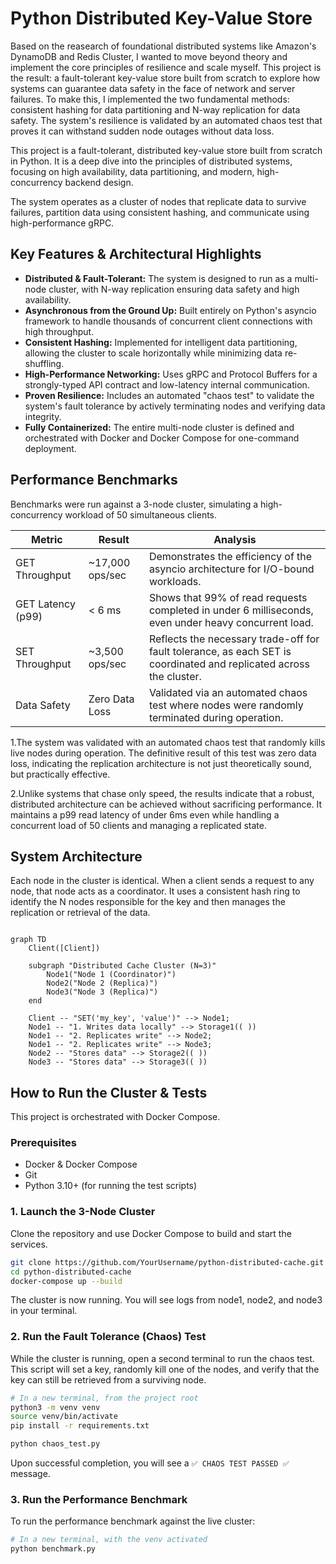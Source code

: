 # Python Distributed Key-Value Store

Based on the reasearch of foundational distributed systems like Amazon's DynamoDB and Redis Cluster, I wanted to move beyond theory and implement the core principles of resilience and scale myself. This project is the result: a fault-tolerant key-value store built from scratch to explore how systems can guarantee data safety in the face of network and server failures.
To make this, I implemented the two fundamental methods: consistent hashing for data partitioning and N-way replication for data safety. The system's resilience is validated by an automated chaos test that proves it can withstand sudden node outages without data loss.

This project is a fault-tolerant, distributed key-value store built from scratch in Python. It is a deep dive into the principles of distributed systems, focusing on high availability, data partitioning, and modern, high-concurrency backend design.

The system operates as a cluster of nodes that replicate data to survive failures, partition data using consistent hashing, and communicate using high-performance gRPC.

## Key Features & Architectural Highlights

- **Distributed & Fault-Tolerant:** The system is designed to run as a multi-node cluster, with N-way replication ensuring data safety and high availability.
- **Asynchronous from the Ground Up:** Built entirely on Python's asyncio framework to handle thousands of concurrent client connections with high throughput.
- **Consistent Hashing:** Implemented for intelligent data partitioning, allowing the cluster to scale horizontally while minimizing data re-shuffling.
- **High-Performance Networking:** Uses gRPC and Protocol Buffers for a strongly-typed API contract and low-latency internal communication.
- **Proven Resilience:** Includes an automated "chaos test" to validate the system's fault tolerance by actively terminating nodes and verifying data integrity.
- **Fully Containerized:** The entire multi-node cluster is defined and orchestrated with Docker and Docker Compose for one-command deployment.

## Performance Benchmarks

Benchmarks were run against a 3-node cluster, simulating a high-concurrency workload of 50 simultaneous clients.

| Metric            | Result            | Analysis                                                                                                           |
|-------------------|-------------------|--------------------------------------------------------------------------------------------------------------------|
| GET Throughput    | ~17,000 ops/sec   | Demonstrates the efficiency of the asyncio architecture for I/O-bound workloads.                                  |
| GET Latency (p99) | < 6 ms            | Shows that 99% of read requests completed in under 6 milliseconds, even under heavy concurrent load.             |
| SET Throughput    | ~3,500 ops/sec    | Reflects the necessary trade-off for fault tolerance, as each SET is coordinated and replicated across the cluster.|
| Data Safety       | Zero Data Loss    | Validated via an automated chaos test where nodes were randomly terminated during operation.                      |

1.The system was validated with an automated chaos test that randomly kills live nodes during operation. The definitive result of this test was zero data loss, indicating the replication architecture is not just theoretically sound, but practically effective.

2.Unlike systems that chase only speed, the results indicate that a robust, distributed architecture can be achieved without sacrificing performance. It maintains a p99 read latency of under 6ms even while handling a concurrent load of 50 clients and managing a replicated state.

## System Architecture

Each node in the cluster is identical. When a client sends a request to any node, that node acts as a coordinator. It uses a consistent hash ring to identify the N nodes responsible for the key and then manages the replication or retrieval of the data.

``` mermaid

graph TD
    Client([Client])
    
    subgraph "Distributed Cache Cluster (N=3)"
        Node1("Node 1 (Coordinator)")
        Node2("Node 2 (Replica)")
        Node3("Node 3 (Replica)")
    end

    Client -- "SET('my_key', 'value')" --> Node1;
    Node1 -- "1. Writes data locally" --> Storage1(( ))
    Node1 -- "2. Replicates write" --> Node2;
    Node1 -- "2. Replicates write" --> Node3;
    Node2 -- "Stores data" --> Storage2(( ))
    Node3 -- "Stores data" --> Storage3(( )) 
```

## How to Run the Cluster & Tests

This project is orchestrated with Docker Compose.

### Prerequisites

- Docker & Docker Compose
- Git
- Python 3.10+ (for running the test scripts)

### 1. Launch the 3-Node Cluster

Clone the repository and use Docker Compose to build and start the services.

```bash
git clone https://github.com/YourUsername/python-distributed-cache.git
cd python-distributed-cache
docker-compose up --build
```

The cluster is now running. You will see logs from node1, node2, and node3 in your terminal.

### 2. Run the Fault Tolerance (Chaos) Test

While the cluster is running, open a second terminal to run the chaos test. This script will set a key, randomly kill one of the nodes, and verify that the key can still be retrieved from a surviving node.

```bash
# In a new terminal, from the project root
python3 -m venv venv
source venv/bin/activate
pip install -r requirements.txt

python chaos_test.py
```

Upon successful completion, you will see a `✅ CHAOS TEST PASSED ✅` message.

### 3. Run the Performance Benchmark

To run the performance benchmark against the live cluster:

```bash
# In a new terminal, with the venv activated
python benchmark.py
```
